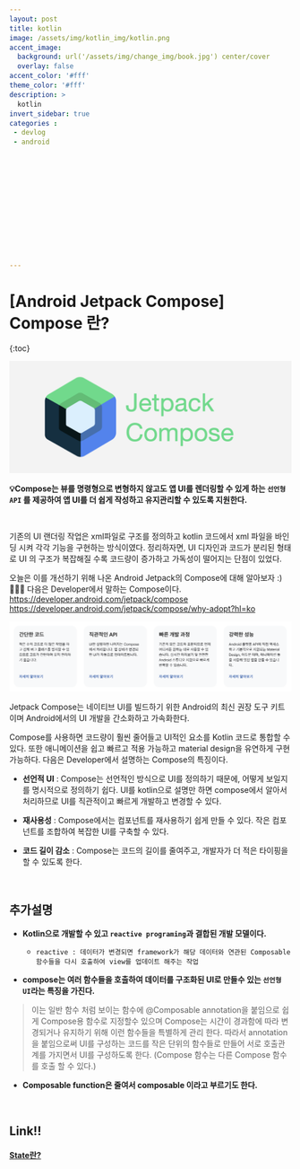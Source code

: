 ```yaml
---
layout: post
title: kotlin
image: /assets/img/kotlin_img/kotlin.png
accent_image: 
  background: url('/assets/img/change_img/book.jpg') center/cover
  overlay: false
accent_color: '#fff'
theme_color: '#fff'
description: >
  kotlin
invert_sidebar: true
categories :
 - devlog	
 - android












---
```


# [Android Jetpack Compose] Compose 란?

{:toc}

![jetpack_compose](../../../assets/img/blog/jetpack_compose.png)



**💡Compose는 뷰를 명령형으로 변형하지 않고도 앱 UI를 렌더링할 수 있게 하는 `선언형 API` 를 제공하여 앱 UI를 더 쉽게 작성하고 유지관리할 수 있도록 지원한다.** 



<br/>



기존의 UI 랜더링 작업은 xml파일로 구조를 정의하고 kotlin 코드에서 xml 파일을 바인딩 시켜 각각 기능을 구현하는 방식이였다. 정리하자면, UI 디자인과 코드가 분리된 형태로 UI 의 구조가 복잡해질 수록 코드량이 증가하고 가독성이 떨어지는 단점이 있었다.

오늘은 이를 개선하기 위해 나온 Android Jetpack의 Compose에 대해 알아보자 :) 👨🏻‍💻 다음은 Developer에서 말하는 Compose이다. 
https://developer.android.com/jetpack/compose 
https://developer.android.com/jetpack/compose/why-adopt?hl=ko

![image-20240108190639322](../../../assets/img/blog/image-20240108190639322.png)

Jetpack Compose는 네이티브 UI를 빌드하기 위한 Android의 최신 권장 도구 키트이며 Android에서의 UI 개발을 간소화하고 가속화한다.

Compose를 사용하면 코드량이 훨씬 줄어들고 UI적인 요소를 Kotlin 코드로 통합할 수 있다. 또한 애니메이션을 쉽고 빠르고 적용 가능하고 material design을 유연하게 구현 가능하다. 다음은 Developer에서 설명하는 Compose의 특징이다.

- **선언적 UI** : Compose는 선언적인 방식으로 UI를 정의하기 때문에, 어떻게 보일지를 명시적으로 정의하기 쉽다. UI를 kotlin으로 설명만 하면 compose에서 알아서 처리하므로 UI를 직관적이고 빠르게 개발하고 변경할 수 있다.

- **재사용성** : Compose에서는 컴포넌트를 재사용하기 쉽게 만들 수 있다. 작은 컴포넌트를 조합하여 복잡한 UI를 구축할 수 있다.
- **코드 길이 감소** : Compose는 코드의 길이를 줄여주고, 개발자가 더 적은 타이핑을 할 수 있도록 한다.



<br/>



## 추가설명

- **Kotlin으로 개발할 수 있고 `reactive programing`과 결합된 개발 모델이다.**
  - `reactive : 데이터가 변경되면 framework가 해당 데이터와 연관된 Composable 함수들을 다시 호출하여 view를 업데이트 해주는 작업`

- **compose는 여러 함수들을 호출하여 데이터를 구조화된 UI로 만들수 있는 `선언형 UI`라는 특징을 가진다.**

> 이는 일반 함수 처럼 보이는 함수에 @Composable annotation을 붙임으로 쉽게 Compose용 함수로 지정할수 있으며 Compose는 시간이 경과함에 따라 변경되거나 유지하기 위해 이런 함수들을 특별하게 관리 한다. 따라서 annotation을 붙임으로써 UI를 구성하는 코드를 작은 단위의 함수들로 만들어 서로 호출관계를 가지면서 UI를 구성하도록 한다. (Compose 함수는 다른 Compose 함수를 호출 할 수 있다.)

- **Composable function은 줄여서 composable 이라고 부르기도 한다.**



<br/>



## Link!!

#### [State란?](https://softychoo.github.io/devlog/android/2024-01-07-State/)


